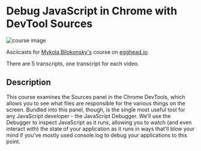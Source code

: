 # Debug JavaScript in Chrome with DevTool Sources

![course image](https://d2eip9sf3oo6c2.cloudfront.net/series/covers/000/000/067/full/EGH_Chrome_Sources_Final-cover.png?1476816857)

Asciicasts for [Mykola Bilokonsky's](https://github.com/mbilokonsky) course on [egghead.io](https://egghead.io/courses/chrome-devtools-sources-panel).

There are 5 transcripts, one transcript for each video.

## Description
This course examines the Sources panel in the Chrome DevTools, which allows you to see what files are responsible for the various things on the screen. Bundled into this panel, though, is the single most useful tool for any JavaScript developer - the JavaScript Debugger. We’ll use the Debugger to inspect JavaScript as it runs, allowing you to watch (and even interact with) the state of your application as it runs in ways that’ll blow your mind if you’ve mostly used console.log to debug your applications to this point.

